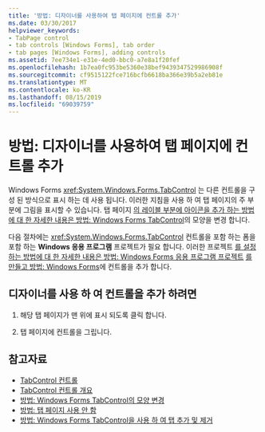 ```yaml
---
title: '방법: 디자이너를 사용하여 탭 페이지에 컨트롤 추가'
ms.date: 03/30/2017
helpviewer_keywords:
- TabPage control
- tab controls [Windows Forms], tab order
- tab pages [Windows Forms], adding controls
ms.assetid: 7ee734e1-e31e-4ed0-bbc0-a7e8a1f20fef
ms.openlocfilehash: 1b7ea0fc953be5360e38bef9439347529986908f
ms.sourcegitcommit: cf9515122fce716bcfb6618ba366e39b5a2eb81e
ms.translationtype: MT
ms.contentlocale: ko-KR
ms.lasthandoff: 08/15/2019
ms.locfileid: "69039759"
---
```

# <a name="how-to-add-a-control-to-a-tab-page-using-the-designer"></a>방법: 디자이너를 사용하여 탭 페이지에 컨트롤 추가
Windows Forms <xref:System.Windows.Forms.TabControl> 는 다른 컨트롤을 구성 된 방식으로 표시 하는 데 사용 됩니다. 이러한 지침을 사용 하 여 탭 페이지의 주 부분에 그림을 표시할 수 있습니다. 탭 페이지 [의 레이블 부분에 아이콘을 추가 하는 방법에 대 한 자세한 내용은 방법: Windows Forms TabControl](how-to-change-the-appearance-of-the-windows-forms-tabcontrol.md)의 모양을 변경 합니다.

 다음 절차에는 <xref:System.Windows.Forms.TabControl> 컨트롤을 포함 하는 폼을 포함 하는 **Windows 응용 프로그램** 프로젝트가 필요 합니다. 이러한 프로젝트 [를 설정 하는 방법에 대 한 자세한 내용은 방법: Windows Forms 응용 프로그램 프로젝트](/visualstudio/ide/step-1-create-a-windows-forms-application-project) [를 만들고 방법: Windows Forms](how-to-add-controls-to-windows-forms.md)에 컨트롤을 추가 합니다.

## <a name="to-add-a-control-using-the-designer"></a>디자이너를 사용 하 여 컨트롤을 추가 하려면

1. 해당 탭 페이지가 맨 위에 표시 되도록 클릭 합니다.

2. 탭 페이지에 컨트롤을 그립니다.

## <a name="see-also"></a>참고자료

- [TabControl 컨트롤](tabcontrol-control-windows-forms.md)
- [TabControl 컨트롤 개요](tabcontrol-control-overview-windows-forms.md)
- [방법: Windows Forms TabControl의 모양 변경](how-to-change-the-appearance-of-the-windows-forms-tabcontrol.md)
- [방법: 탭 페이지 사용 안 함](how-to-disable-tab-pages.md)
- [방법: Windows Forms TabControl을 사용 하 여 탭 추가 및 제거](how-to-add-and-remove-tabs-with-the-windows-forms-tabcontrol.md)
